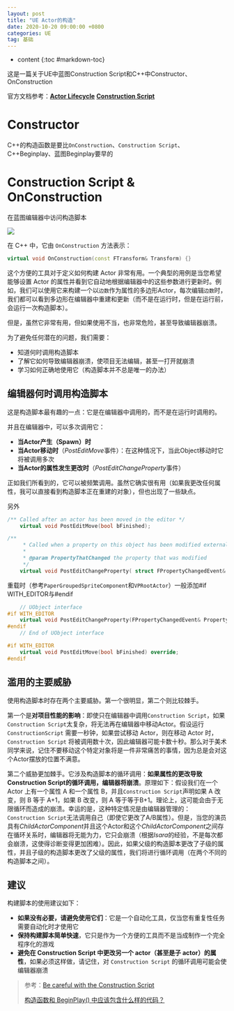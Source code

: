 ```yaml
---
layout: post
title: "UE Actor的构造"
date: 2020-10-20 09:00:00 +0800 
categories: UE
tag: 基础
---
```

* content
{:toc #markdown-toc}

这是一篇关于UE中蓝图Construction Script和C++中Constructor、OnConstruction

<!-- more -->



官方文档参考：[**Actor Lifecycle**](https://docs.unrealengine.com/5.3/en-US/unreal-engine-actor-lifecycle/)    [**Construction Script**](https://docs.unrealengine.com/5.3/en-US/construction-script-in-unreal-engine/)

# Constructor

C++的构造函数是要比`OnConstruction`、`Construction Script`、C++Beginplay、蓝图Beginplay要早的



# Construction Script & OnConstruction

在蓝图编辑器中访问构造脚本

<img src="{{ '/styles/images/Basic/Construction/ConstructionScript.png' | prepend: site.baseurl }}" />

在 C++ 中，它由 `OnConstruction` 方法表示：

```c++
virtual void OnConstruction(const FTransform& Transform) {}
```

这个方便的工具对于定义如何构建 Actor 非常有用。一个典型的用例是当您希望能够设置 Actor 的属性并看到它自动地根据编辑器中的这些参数进行更新时。例如，我们可以使用它来构建一个以`边数`作为属性的多边形Actor，每次编辑`边数`时，我们都可以看到多边形在编辑器中重建和更新（而不是在运行时，但是在运行前，会运行一次构造脚本）。

但是，虽然它非常有用，但如果使用不当，也非常危险，甚至导致编辑器崩溃。

为了避免任何潜在的问题，我们需要：

- 知道何时调用构造脚本
- 了解它如何导致编辑器崩溃，使项目无法编辑，甚至一打开就崩溃
- 学习如何正确地使用它（构造脚本并不总是唯一的办法）

## 编辑器何时调用构造脚本

这是构造脚本最有趣的一点：它是在编辑器中调用的，而不是在运行时调用的。

并且在编辑器中，可以多次调用它：

- **当Actor产生（Spawn）时**
- **当Actor移动时**（*PostEditMove*事件）：在这种情况下，当此Object移动时它将被调用多次
- **当Actor的属性发生更改时**（*PostEditChangeProperty*事件）

正如我们所看到的，它可以被频繁调用。虽然它确实很有用（如果我更改任何属性，我可以直接看到构造脚本正在重建的对象），但也出现了一些缺点。

另外

```c++
/** Called after an actor has been moved in the editor */
	virtual void PostEditMove(bool bFinished);
```

```c++
/**
	 * Called when a property on this object has been modified externally
	 *
	 * @param PropertyThatChanged the property that was modified
	 */
	virtual void PostEditChangeProperty( struct FPropertyChangedEvent& PropertyChangedEvent);
```

重载时（参考`PaperGroupedSpriteComponent`和`VPRootActor`）一般添加#if WITH_EDITOR与#endif

```c++
	// UObject interface
#if WITH_EDITOR
	virtual void PostEditChangeProperty(FPropertyChangedEvent& PropertyChangedEvent) override;
#endif
	// End of UObject interface
```

```c++
#if WITH_EDITOR
	virtual void PostEditMove(bool bFinished) override;
#endif
```



## 滥用的主要威胁

使用构造脚本时存在两个主要威胁。第一个很明显，第二个则比较棘手。

第一个是**对项目性能的影响**：即使只在编辑器中调用`Construction Script`，如果`Construction Script`太复杂，将无法再在编辑器中移动Actor。假设运行 `ConstructionScript` 需要一秒钟，如果尝试移动 Actor，则在移动 Actor 时，`Construction Script` 将被调用数十次，因此编辑器可能卡数十秒。那么对于美术同学来说，记住不要移动这个特定对象将是一件非常痛苦的事情，因为总是会对这个Actor摆放的位置不满意。

第二个威胁更加棘手。它涉及构造脚本的循环调用：**如果属性的更改导致Construction Script的循环调用，编辑器将崩溃**。原理如下：假设我们在一个 Actor 上有一个属性 A 和一个属性 B，并且`Construction Script`声明如果 A 改变，则 B 等于 A+1，如果 B 改变，则 A 等于等于B+1。理论上，这可能会由于无限循环而造成的崩溃。幸运的是，这种特定情况是由编辑器管理的：`Construction Script`无法调用自己（即使它更改了A/B属性）。但是，当您的演员具有*ChildActorComponent*并且这个Actor和这个*ChildActorComponent*之间存在循环关系时，编辑器将无能为力，它只会崩溃（根据*Isara*的经验，不是每次都会崩溃，这使得诊断变得更加困难）。因此，如果父级的构造脚本更改了子级的属性，并且子级的构造脚本更改了父级的属性，我们将进行循环调用（在两个不同的构造脚本之间）。

## 建议

构建脚本的使用建议如下：

- **如果没有必要，请避免使用它们**：它是一个自动化工具，仅当您有重复性任务需要自动化时才使用它
- **保持构建脚本简单快速**，它只是作为一个方便的工具而不是当成制作一个完全程序化的游戏
- **避免在 Construction Script 中更改另一个 actor（甚至是子 actor）的属性**，如果必须这样做，请记住，对 `Construction Script` 的循环调用可能会使编辑器崩溃





> 参考：[Be careful with the Construction Script](https://isaratech.com/ue4-be-careful-with-the-construction-script/)
>
> [构造函数和 BeginPlay() 中应该包含什么样的代码？](https://www.reddit.com/r/unrealengine/comments/107vid2/what_kind_of_code_should_be_in_a_constructor_vs/?onetap_auto=true)